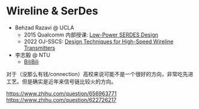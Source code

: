 # Wireline & SerDes

- Behzad Razavi @ UCLA
  - 2015 Qualcomm 内部授课: [Low-Power SERDES Design](https://bbs.eetop.cn/thread-580435-1-1.html)
  - 2022 OJ-SSCS: [Design Techniques for High-Speed Wireline Transmitters](https://resourcecenter.sscs.ieee.org/education/webinars/sscsweb4060)
- 李志毅 @ NTU
  - [BiliBili](https://space.bilibili.com/1629031600)


对于（没那么有钱/connection）高校来说可能不是一个很好的方向，非常吃先进工艺。但是确实是近年来信号链比较火的方向。

https://www.zhihu.com/question/656963771
https://www.zhihu.com/question/622726217
